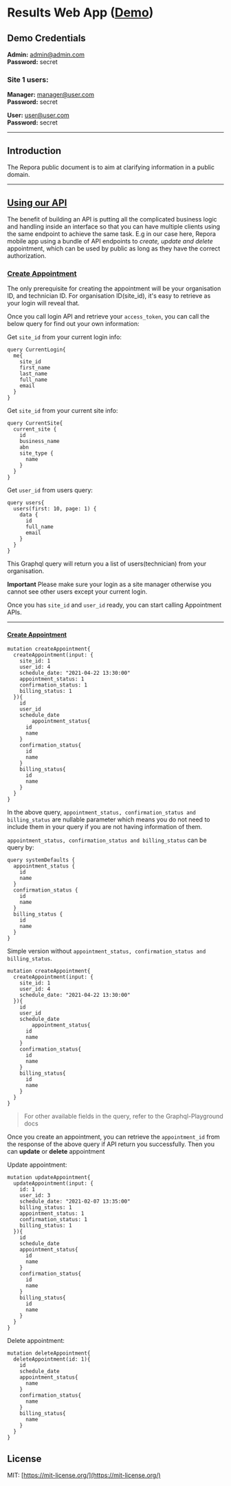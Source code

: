# Results Web App ([Demo](https://results-web.2mm.io/))

## Demo Credentials

**Admin:** admin@admin.com  
**Password:** secret

### Site 1 users: 

**Manager:** manager@user.com  
**Password:** secret

**User:** user@user.com  
**Password:** secret

---
## Introduction

The Repora public document is to aim at clarifying information in a public domain.

---
## [Using our API](#using-our-api)

The benefit of building an API is putting all the complicated business logic and handling inside an interface so that you can have multiple clients using the same endpoint to achieve the same task. E.g in our case here, Repora mobile app using a bundle of API endpoints to *create, update and delete* appointment, which can be used by public as long as they have the correct authorization. 

### [Create Appointment](create-appointment)

The only prerequisite for creating the appointment will be your organisation ID, and technician ID. For organisation ID(site_id), it's easy to retrieve as your login will reveal that. 

Once you call login API and retrieve your ```access_token```, you can call the below query for find out your own information: 

Get ```site_id``` from your current login info: 
```gql
query CurrentLogin{
  me{
    site_id
    first_name
    last_name
    full_name
    email
  }
}
```

Get ```site_id``` from your current site info: 
```gql
query CurrentSite{
  current_site {
    id
    business_name
    abn
    site_type {
      name
    }
  }
}
```

Get ```user_id``` from users query:
```gql
query users{
  users(first: 10, page: 1) {
    data {
      id
      full_name
      email
    }
  }
}
```
This Graphql query will return you a list of users(technician) from your organisation. 

**Important** Please make sure your login as a site manager otherwise you cannot see other users except your current login.

Once you has ```site_id``` and ```user_id``` ready, you can start calling Appointment APIs. 

---
#### [Create Appointment](create-appointment-code)

```gql
mutation createAppointment{
  createAppointment(input: {
    site_id: 1
    user_id: 4
    schedule_date: "2021-04-22 13:30:00"
    appointment_status: 1
    confirmation_status: 1
    billing_status: 1
  }){
    id
    user_id
    schedule_date
		appointment_status{
      id
      name
    }
    confirmation_status{
      id
      name
    }
    billing_status{
      id
      name
    }
  }
}
```
In the above query, ```appointment_status, confirmation_status and billing_status``` are nullable parameter which means you do not need to include them in your query if you are not having information of them. 

```appointment_status, confirmation_status and billing_status``` can be query by: 
```gql
query systemDefaults {
  appointment_status {
    id
    name
  }
  confirmation_status {
    id
    name
  }
  billing_status {
    id
    name
  }
}
```

Simple version without ```appointment_status, confirmation_status and billing_status```.
```gql
mutation createAppointment{
  createAppointment(input: {
    site_id: 1
    user_id: 4
    schedule_date: "2021-04-22 13:30:00"
  }){
    id
    user_id
    schedule_date
		appointment_status{
      id
      name
    }
    confirmation_status{
      id
      name
    }
    billing_status{
      id
      name
    }
  }
}
```
> For other available fields in the query, refer to the Graphql-Playground docs

Once you create an appointment, you can retrieve the ```appointment_id``` from the response of the above query if API return you successfully. Then you can **update** or **delete** appointment

Update appointment:
```gql
mutation updateAppointment{
  updateAppointment(input: {
    id: 1
    user_id: 3
    schedule_date: "2021-02-07 13:35:00"
    billing_status: 1
    appointment_status: 1
    confirmation_status: 1
    billing_status: 1
  }){
    id
    schedule_date
    appointment_status{
      id
      name
    }
    confirmation_status{
      id
      name
    }
    billing_status{
      id
      name
    }
  }
}
```

Delete appointment:
```gql
mutation deleteAppointment{
  deleteAppointment(id: 1){
    id
    schedule_date
    appointment_status{
      name
    }
    confirmation_status{
      name
    }
    billing_status{
      name
    }
  }
}
```

## License

MIT: [https://mit-license.org/](https://mit-license.org/)
